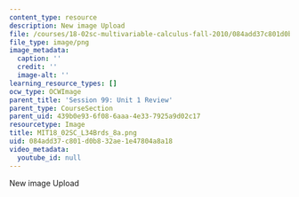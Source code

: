 ```yaml
---
content_type: resource
description: New image Upload
file: /courses/18-02sc-multivariable-calculus-fall-2010/084add37c801d0b832ae1e47804a8a18_MIT18_02SC_L34Brds_8a.png
file_type: image/png
image_metadata:
  caption: ''
  credit: ''
  image-alt: ''
learning_resource_types: []
ocw_type: OCWImage
parent_title: 'Session 99: Unit 1 Review'
parent_type: CourseSection
parent_uid: 439b0e93-6f08-6aaa-4e33-7925a9d02c17
resourcetype: Image
title: MIT18_02SC_L34Brds_8a.png
uid: 084add37-c801-d0b8-32ae-1e47804a8a18
video_metadata:
  youtube_id: null
---
```

New image Upload

